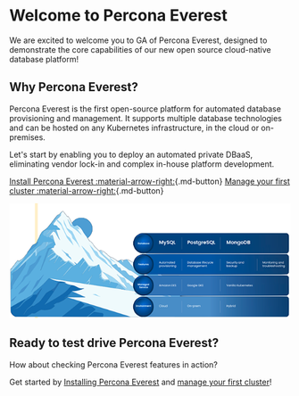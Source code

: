 # Welcome to Percona Everest

We are excited to welcome you to GA of Percona Everest, designed to demonstrate the core capabilities of our new open source cloud-native database platform!


## Why Percona Everest?

Percona Everest is the first open-source platform for automated database provisioning and management. It supports multiple database technologies and can be hosted on any Kubernetes infrastructure, in the cloud or on-premises.

Let's start by enabling you to deploy an automated private DBaaS, eliminating vendor lock-in and complex in-house platform development.

[Install Percona Everest :material-arrow-right:](install/installEverest.md){.md-button}  [Manage your first cluster :material-arrow-right:](use/db_provision.md){.md-button}

![!image](images/everest_home_page.png)
  
## Ready to test drive Percona Everest?

How about checking Percona Everest features in action?

Get started by [Installing Percona Everest](quickstart-guide/quick-install.md) and [manage your first cluster](use/cluster-management.md)!
